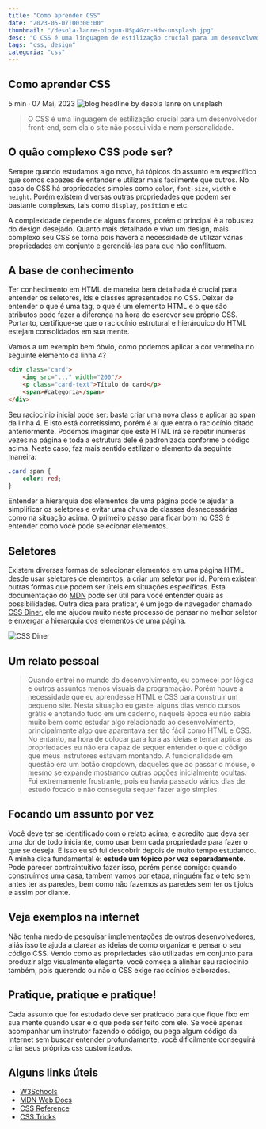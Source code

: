 ```yaml
---
title: "Como aprender CSS"
date: "2023-05-07T00:00:00"
thumbnail: "/desola-lanre-ologun-USp4Gzr-Hdw-unsplash.jpg"
desc: "O CSS é uma linguagem de estilização crucial para um desenvolvedor front-end, sem ela o site não possui vida e nem personalidade."
tags: "css, design"
categoria: "css"
---
```



<section className="intro">
<h1>Como aprender CSS</h1>
<i className="bi bi-clock-fill mr-xs"></i><span> 5 min · </span><i className="bi bi-calendar mr-xs"></i><span> 07 Mai, 2023</span>

<img src="/desola-lanre-ologun-USp4Gzr-Hdw-unsplash.jpg" className="headline" alt="blog headline by desola lanre on unsplash" title="By Aaron Burden on Unsplash">

<blockquote>O CSS é uma linguagem de estilização crucial para um desenvolvedor front-end, sem ela o site não possui vida e nem personalidade.</blockquote>

</section>

## O quão complexo CSS pode ser?
Sempre quando estudamos algo novo, há tópicos do assunto em específico que somos capazes de entender e utilizar mais facilmente que outros. No caso do CSS há propriedades simples como `color`, `font-size`, `width` e `height`. Porém existem diversas outras propriedades que podem ser bastante complexas, tais como `display`, `position` e etc. 

A complexidade depende de alguns fatores, porém o principal é a robustez do design desejado. Quanto mais detalhado e vivo um design, mais complexo seu CSS se torna pois haverá a necessidade de utilizar várias propriedades em conjunto e gerenciá-las para que não conflituem.

## A base de conhecimento
Ter conhecimento em HTML de maneira bem detalhada é crucial para entender os seletores, ids e classes apresentados no CSS. Deixar de entender o que é uma tag, o que é um elemento HTML e o que são atributos pode fazer a diferença na hora de escrever seu próprio CSS. Portanto, certifique-se que o raciocínio estrutural e hierárquico do HTML estejam consolidados em sua mente.

Vamos a um exemplo bem óbvio, como podemos aplicar a cor vermelha no seguinte elemento da linha 4?

```html
<div class="card">
    <img src="..." width="200"/>
    <p class="card-text">Título do card</p>
    <span>#categoria</span>
</div>
```

Seu raciocínio inicial pode ser: basta criar uma nova class e aplicar ao span da linha 4. E isto está corretíssimo, porém é aí que entra o raciocínio citado anteriormente. Podemos imaginar que este HTML irá se repetir inúmeras vezes na página e toda a estrutura dele é padronizada conforme o código acima. Neste caso, faz mais sentido estilizar o elemento da seguinte maneira:
```css
.card span {
    color: red;
}
```

Entender a hierarquia dos elementos de uma página pode te ajudar a simplificar os seletores e evitar uma chuva de classes desnecessárias como na situação acima. O primeiro passo para ficar bom no CSS é entender como você pode selecionar elementos.

## Seletores

Existem diversas formas de selecionar elementos em uma página HTML desde usar seletores de elementos, a criar um seletor por id. Porém existem outras formas que podem ser úteis em situações específicas. Esta documentação do [MDN](https://developer.mozilla.org/pt-BR/docs/Web/CSS/CSS_Selectors) pode ser útil para você entender quais as possibilidades. Outra dica para praticar, é um jogo de navegador chamado [CSS Diner](https://flukeout.github.io/), ele me ajudou muito neste processo de pensar no melhor seletor e enxergar a hierarquia dos elementos de uma página.

<img src="/screenshot-css-diner.png" className="image" alt="CSS Diner"/>

## Um relato pessoal

<blockquote>
Quando entrei no mundo do desenvolvimento, eu comecei por lógica e outros assuntos menos visuais da programação. Porém houve a necessidade que eu aprendesse HTML e CSS para construir um pequeno site. Nesta situação eu gastei alguns dias vendo cursos grátis e anotando tudo em um caderno, naquela época eu não sabia muito bem como estudar algo relacionado ao desenvolvimento, principalmente algo que aparentava ser tão fácil como HTML e CSS.
No entanto, na hora de colocar para fora as ideias e tentar aplicar as propriedades eu não era capaz de sequer entender o que o código que meus instrutores estavam montando. A funcionalidade em questão era um botão dropdown, daqueles que ao passar o mouse, o mesmo se expande mostrando outras opções inicialmente ocultas.
Foi extremamente frustrante, pois eu havia passado vários dias de estudo focado e não conseguia sequer fazer algo simples.
</blockquote>

## Focando um assunto por vez
Você deve ter se identificado com o relato acima, e acredito que deva ser uma dor de todo iniciante, como usar bem cada propriedade para fazer o que se deseja. E isso eu só fui descobrir depois de muito tempo estudando. A minha dica fundamental é: **estude um tópico por vez separadamente.** 
Pode parecer contraintuitivo fazer isso, porém pense comigo: quando construímos uma casa, também vamos por etapa, ninguém faz o teto sem antes ter as paredes, bem como não fazemos as paredes sem ter os tijolos e assim por diante.

## Veja exemplos na internet
Não tenha medo de pesquisar implementações de outros desenvolvedores, aliás isso te ajuda a clarear as ideias de como organizar e pensar o seu código CSS. Vendo como as propriedades são utilizadas em conjunto para produzir algo visualmente elegante, você começa a alinhar seu raciocínio também, pois querendo ou não o CSS exige raciocínios elaborados.

## Pratique, pratique e pratique!
Cada assunto que for estudado deve ser praticado para que fique fixo em sua mente quando usar e o que pode ser feito com ele. Se você apenas acompanhar um instrutor fazendo o código, ou pega algum código da internet sem buscar entender profundamente, você dificilmente conseguirá criar seus próprios css customizados.

## Alguns links úteis

<ul>
    <li><a href="https://www.w3schools.com/css/default.asp">W3Schools</a></li>
    <li><a href="https://developer.mozilla.org/pt-BR/docs/Web/CSS">MDN Web Docs</a></li>
    <li><a href="https://cssreference.io">CSS Reference</a></li>
    <li><a href="https://css-tricks.com">CSS Tricks</a></li>
</ul>